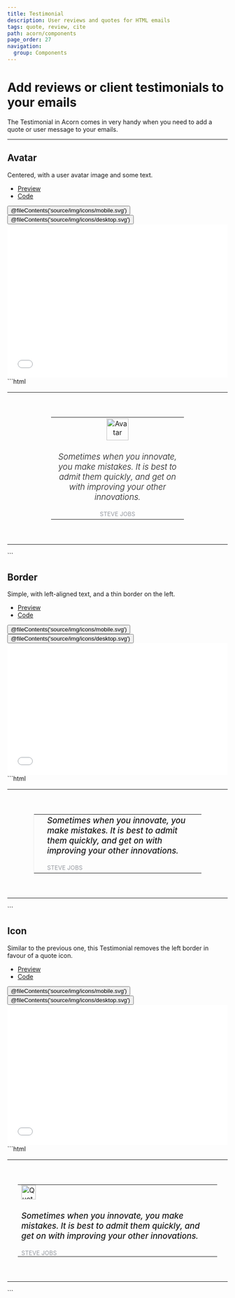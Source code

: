 ```yaml
---
title: Testimonial
description: User reviews and quotes for HTML emails
tags: quote, review, cite
path: acorn/components
page_order: 27
navigation:
  group: Components
---
```


# Add reviews or client testimonials to your emails

The Testimonial in Acorn comes in very handy when you need to add a quote or user message to your emails.

---

## Avatar

Centered, with a user avatar image and some text.

<div class="my-6">
    <ul class="tabs">
        <li class="active"><a href="#testimonial-avatar-preview">Preview</a></li>
        <li><a href="#testimonial-avatar-code">Code</a></li>
    </ul>    
    <div id="testimonial-avatar-preview" class="tab-panel" aria-expanded="true">
        <div class="py-4 bg-grey-lighter">
            <div class="hidden md:flex justify-around bg-grey-lighter pt-4 w-24 mx-auto">
                <button data-preview="mobile" class="text-grey">@fileContents('source/img/icons/mobile.svg')</button>
                <button data-preview="desktop" class="text-grey-darkest">@fileContents('source/img/icons/desktop.svg')</button>
            </div>
            <iframe src="/acorn/includes/components/testimonial-avatar.html" frameborder="0" width="100%" class="block mx-auto transition-all" style="min-height: 350px;"></iframe>
        </div>
    </div>
    <div id="testimonial-avatar-code" class="tab-panel" markdown="1" aria-expanded="false">
```html
<table cellpadding="0" cellspacing="0" role="presentation" width="100%">
  <tr>
    <td class="px-sm-16" style="padding: 0 100px;">
      <div class="spacer" style="line-height: 40px; height: 40px!important;">&zwnj;</div>
      <table cellpadding="0" cellspacing="0" role="presentation" width="100%">
        <tr>
          <td class="col px-sm-16" align="center" width="100%">
            <img src="https://i.imgur.com/pX1z2AY.png" width="50" alt="Avatar">
            <h3 style="font-weight: 300; font-style: italic;">Sometimes when you innovate, you make mistakes. It is best to admit them quickly, and get on with improving your other innovations.</h3>
            <small style="color: #969AA1; text-transform: uppercase;">Steve Jobs</small>
          </td>
        </tr>
      </table>
      <div class="spacer" style="line-height: 40px; height: 40px!important;">&zwnj;</div>
    </td>
  </tr>
</table>
```
    </div>
</div>

## Border

Simple, with left-aligned text, and a thin border on the left.

<div class="my-6">
    <ul class="tabs">
        <li class="active"><a href="#testimonial-border-preview">Preview</a></li>
        <li><a href="#testimonial-border-code">Code</a></li>
    </ul>    
    <div id="testimonial-border-preview" class="tab-panel" aria-expanded="true">
        <div class="py-4 bg-grey-lighter">
            <div class="hidden md:flex justify-around bg-grey-lighter pt-4 w-24 mx-auto">
                <button data-preview="mobile" class="text-grey">@fileContents('source/img/icons/mobile.svg')</button>
                <button data-preview="desktop" class="text-grey-darkest">@fileContents('source/img/icons/desktop.svg')</button>
            </div>
            <iframe src="/acorn/includes/components/testimonial-border.html" frameborder="0" width="100%" class="block mx-auto transition-all" style="min-height: 300px;"></iframe>
        </div>
    </div>
    <div id="testimonial-border-code" class="tab-panel" markdown="1" aria-expanded="false">
```html
<table cellpadding="0" cellspacing="0" role="presentation" width="100%">
  <tr>
    <td class="px-sm-16" style="padding: 0 60px;">
      <div class="spacer" style="line-height: 40px; height: 40px!important;">&zwnj;</div>
      <table cellpadding="0" cellspacing="0" role="presentation" width="100%">
        <tr>
          <td class="col pl-sm-16" width="100%" style="border-left: 1px solid #EEEEEE; padding-left: 30px;">
            <h3 style="font-weight: 500; font-style: italic; margin-top: 0;">Sometimes when you innovate, you make mistakes. It is best to admit them quickly, and get on with improving your other innovations.</h3>
            <small style="color: #969AA1; text-transform: uppercase;">Steve Jobs</small>
          </td>
        </tr>
      </table>
      <div class="spacer" style="line-height: 40px; height: 40px!important;">&zwnj;</div>
    </td>
  </tr>
</table>
```
    </div>
</div>

## Icon

Similar to the previous one, this Testimonial removes the left border in favour of a quote icon.

<div class="my-6">
    <ul class="tabs">
        <li class="active"><a href="#testimonial-icon-preview">Preview</a></li>
        <li><a href="#testimonial-icon-code">Code</a></li>
    </ul>    
    <div id="testimonial-icon-preview" class="tab-panel" aria-expanded="true">
        <div class="py-4 bg-grey-lighter">
            <div class="hidden md:flex justify-around bg-grey-lighter pt-4 w-24 mx-auto">
                <button data-preview="mobile" class="text-grey">@fileContents('source/img/icons/mobile.svg')</button>
                <button data-preview="desktop" class="text-grey-darkest">@fileContents('source/img/icons/desktop.svg')</button>
            </div>
            <iframe src="/acorn/includes/components/testimonial-icon.html" frameborder="0" width="100%" class="block mx-auto transition-all" style="min-height: 320px;"></iframe>
        </div>
    </div>
    <div id="testimonial-icon-code" class="tab-panel" markdown="1" aria-expanded="false">
```html
<table cellpadding="0" cellspacing="0" role="presentation" width="100%">
  <tr>
    <td style="padding: 0 24px;">
      <div class="spacer" style="line-height: 40px; height: 40px!important;">&zwnj;</div>
      <table cellpadding="0" cellspacing="0" role="presentation" width="100%">
        <tr>
          <td class="col" width="100%" style="padding: 0 8px;">
            <img src="https://i.imgur.com/U1j9njD.png" alt="Quote" width="33">
            <h3 style="font-weight: 500; font-style: italic;">Sometimes when you innovate, you make mistakes. It is best to admit them quickly, and get on with improving your other innovations.</h3>
            <small style="color: #969AA1; text-transform: uppercase;">Steve Jobs</small>
          </td>
        </tr>
      </table>
      <div class="spacer" style="line-height: 40px; height: 40px!important;">&zwnj;</div>
    </td>
  </tr>
</table>
```
    </div>
</div>
